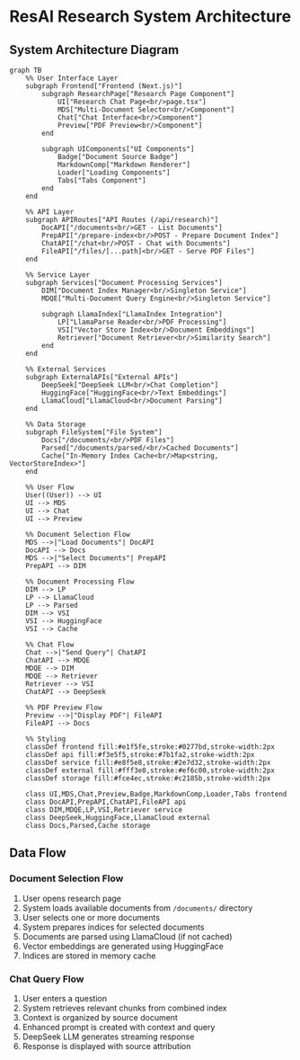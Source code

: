 # ResAI Research System Architecture

## System Architecture Diagram

```mermaid
graph TB
    %% User Interface Layer
    subgraph Frontend["Frontend (Next.js)"]
        subgraph ResearchPage["Research Page Component"]
            UI["Research Chat Page<br/>page.tsx"]
            MDS["Multi-Document Selector<br/>Component"]
            Chat["Chat Interface<br/>Component"]
            Preview["PDF Preview<br/>Component"]
        end

        subgraph UIComponents["UI Components"]
            Badge["Document Source Badge"]
            MarkdownComp["Markdown Renderer"]
            Loader["Loading Components"]
            Tabs["Tabs Component"]
        end
    end

    %% API Layer
    subgraph APIRoutes["API Routes (/api/research)"]
        DocAPI["/documents<br/>GET - List Documents"]
        PrepAPI["/prepare-index<br/>POST - Prepare Document Index"]
        ChatAPI["/chat<br/>POST - Chat with Documents"]
        FileAPI["/files/[...path]<br/>GET - Serve PDF Files"]
    end

    %% Service Layer
    subgraph Services["Document Processing Services"]
        DIM["Document Index Manager<br/>Singleton Service"]
        MDQE["Multi-Document Query Engine<br/>Singleton Service"]

        subgraph LlamaIndex["LlamaIndex Integration"]
            LP["LlamaParse Reader<br/>PDF Processing"]
            VSI["Vector Store Index<br/>Document Embeddings"]
            Retriever["Document Retriever<br/>Similarity Search"]
        end
    end

    %% External Services
    subgraph ExternalAPIs["External APIs"]
        DeepSeek["DeepSeek LLM<br/>Chat Completion"]
        HuggingFace["HuggingFace<br/>Text Embeddings"]
        LlamaCloud["LlamaCloud<br/>Document Parsing"]
    end

    %% Data Storage
    subgraph FileSystem["File System"]
        Docs["/documents/<br/>PDF Files"]
        Parsed["/documents/parsed/<br/>Cached Documents"]
        Cache["In-Memory Index Cache<br/>Map<string, VectorStoreIndex>"]
    end

    %% User Flow
    User((User)) --> UI
    UI --> MDS
    UI --> Chat
    UI --> Preview

    %% Document Selection Flow
    MDS -->|"Load Documents"| DocAPI
    DocAPI --> Docs
    MDS -->|"Select Documents"| PrepAPI
    PrepAPI --> DIM

    %% Document Processing Flow
    DIM --> LP
    LP --> LlamaCloud
    LP --> Parsed
    DIM --> VSI
    VSI --> HuggingFace
    VSI --> Cache

    %% Chat Flow
    Chat -->|"Send Query"| ChatAPI
    ChatAPI --> MDQE
    MDQE --> DIM
    MDQE --> Retriever
    Retriever --> VSI
    ChatAPI --> DeepSeek

    %% PDF Preview Flow
    Preview -->|"Display PDF"| FileAPI
    FileAPI --> Docs

    %% Styling
    classDef frontend fill:#e1f5fe,stroke:#0277bd,stroke-width:2px
    classDef api fill:#f3e5f5,stroke:#7b1fa2,stroke-width:2px
    classDef service fill:#e8f5e8,stroke:#2e7d32,stroke-width:2px
    classDef external fill:#fff3e0,stroke:#ef6c00,stroke-width:2px
    classDef storage fill:#fce4ec,stroke:#c2185b,stroke-width:2px

    class UI,MDS,Chat,Preview,Badge,MarkdownComp,Loader,Tabs frontend
    class DocAPI,PrepAPI,ChatAPI,FileAPI api
    class DIM,MDQE,LP,VSI,Retriever service
    class DeepSeek,HuggingFace,LlamaCloud external
    class Docs,Parsed,Cache storage
```

## Data Flow

### Document Selection Flow

1. User opens research page
2. System loads available documents from `/documents/` directory
3. User selects one or more documents
4. System prepares indices for selected documents
5. Documents are parsed using LlamaCloud (if not cached)
6. Vector embeddings are generated using HuggingFace
7. Indices are stored in memory cache

### Chat Query Flow

1. User enters a question
2. System retrieves relevant chunks from combined index
3. Context is organized by source document
4. Enhanced prompt is created with context and query
5. DeepSeek LLM generates streaming response
6. Response is displayed with source attribution
